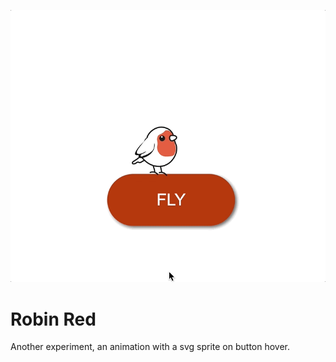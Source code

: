 ![Anteprima](flying-bird-button.gif)

# Robin Red
Another experiment,
an animation with a svg sprite on button hover.
